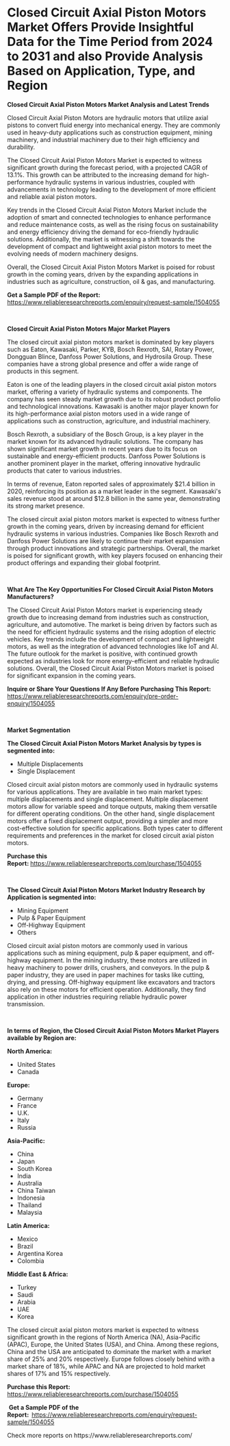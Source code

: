 <p><h1>Closed Circuit Axial Piston Motors Market Offers Provide Insightful Data for the Time Period from 2024 to 2031 and also Provide Analysis Based on Application, Type, and Region</h1></p><p><strong>Closed Circuit Axial Piston Motors Market Analysis and Latest Trends</strong></p>
<p><p>Closed Circuit Axial Piston Motors are hydraulic motors that utilize axial pistons to convert fluid energy into mechanical energy. They are commonly used in heavy-duty applications such as construction equipment, mining machinery, and industrial machinery due to their high efficiency and durability.</p><p>The Closed Circuit Axial Piston Motors Market is expected to witness significant growth during the forecast period, with a projected CAGR of 13.1%. This growth can be attributed to the increasing demand for high-performance hydraulic systems in various industries, coupled with advancements in technology leading to the development of more efficient and reliable axial piston motors.</p><p>Key trends in the Closed Circuit Axial Piston Motors Market include the adoption of smart and connected technologies to enhance performance and reduce maintenance costs, as well as the rising focus on sustainability and energy efficiency driving the demand for eco-friendly hydraulic solutions. Additionally, the market is witnessing a shift towards the development of compact and lightweight axial piston motors to meet the evolving needs of modern machinery designs.</p><p>Overall, the Closed Circuit Axial Piston Motors Market is poised for robust growth in the coming years, driven by the expanding applications in industries such as agriculture, construction, oil & gas, and manufacturing.</p></p>
<p><strong>Get a Sample PDF of the Report:&nbsp;</strong> <a href="https://www.reliableresearchreports.com/enquiry/request-sample/1504055">https://www.reliableresearchreports.com/enquiry/request-sample/1504055</a></p>
<p>&nbsp;</p>
<p><strong>Closed Circuit Axial Piston Motors Major Market Players</strong></p>
<p><p>The closed circuit axial piston motors market is dominated by key players such as Eaton, Kawasaki, Parker, KYB, Bosch Rexroth, SAI, Rotary Power, Dongguan Blince, Danfoss Power Solutions, and Hydrosila Group. These companies have a strong global presence and offer a wide range of products in this segment.</p><p>Eaton is one of the leading players in the closed circuit axial piston motors market, offering a variety of hydraulic systems and components. The company has seen steady market growth due to its robust product portfolio and technological innovations. Kawasaki is another major player known for its high-performance axial piston motors used in a wide range of applications such as construction, agriculture, and industrial machinery.</p><p>Bosch Rexroth, a subsidiary of the Bosch Group, is a key player in the market known for its advanced hydraulic solutions. The company has shown significant market growth in recent years due to its focus on sustainable and energy-efficient products. Danfoss Power Solutions is another prominent player in the market, offering innovative hydraulic products that cater to various industries.</p><p>In terms of revenue, Eaton reported sales of approximately $21.4 billion in 2020, reinforcing its position as a market leader in the segment. Kawasaki's sales revenue stood at around $12.8 billion in the same year, demonstrating its strong market presence.</p><p>The closed circuit axial piston motors market is expected to witness further growth in the coming years, driven by increasing demand for efficient hydraulic systems in various industries. Companies like Bosch Rexroth and Danfoss Power Solutions are likely to continue their market expansion through product innovations and strategic partnerships. Overall, the market is poised for significant growth, with key players focused on enhancing their product offerings and expanding their global footprint.</p></p>
<p>&nbsp;</p>
<p><strong>What Are The Key Opportunities For Closed Circuit Axial Piston Motors Manufacturers?</strong></p>
<p><p>The Closed Circuit Axial Piston Motors market is experiencing steady growth due to increasing demand from industries such as construction, agriculture, and automotive. The market is being driven by factors such as the need for efficient hydraulic systems and the rising adoption of electric vehicles. Key trends include the development of compact and lightweight motors, as well as the integration of advanced technologies like IoT and AI. The future outlook for the market is positive, with continued growth expected as industries look for more energy-efficient and reliable hydraulic solutions. Overall, the Closed Circuit Axial Piston Motors market is poised for significant expansion in the coming years.</p></p>
<p><strong>Inquire or Share Your Questions If Any Before Purchasing This Report:</strong> <a href="https://www.reliableresearchreports.com/enquiry/pre-order-enquiry/1504055">https://www.reliableresearchreports.com/enquiry/pre-order-enquiry/1504055</a></p>
<p>&nbsp;</p>
<p><strong>Market Segmentation</strong></p>
<p><strong>The Closed Circuit Axial Piston Motors Market Analysis by types is segmented into:</strong></p>
<p><ul><li>Multiple Displacements</li><li>Single Displacement</li></ul></p>
<p><p>Closed circuit axial piston motors are commonly used in hydraulic systems for various applications. They are available in two main market types: multiple displacements and single displacement. Multiple displacement motors allow for variable speed and torque outputs, making them versatile for different operating conditions. On the other hand, single displacement motors offer a fixed displacement output, providing a simpler and more cost-effective solution for specific applications. Both types cater to different requirements and preferences in the market for closed circuit axial piston motors.</p></p>
<p><strong>Purchase this Report:&nbsp;</strong><a href="https://www.reliableresearchreports.com/purchase/1504055">https://www.reliableresearchreports.com/purchase/1504055</a></p>
<p>&nbsp;</p>
<p><strong>The Closed Circuit Axial Piston Motors Market Industry Research by Application is segmented into:</strong></p>
<p><ul><li>Mining Equipment</li><li>Pulp & Paper Equipment</li><li>Off-Highway Equipment</li><li>Others</li></ul></p>
<p><p>Closed circuit axial piston motors are commonly used in various applications such as mining equipment, pulp & paper equipment, and off-highway equipment. In the mining industry, these motors are utilized in heavy machinery to power drills, crushers, and conveyors. In the pulp & paper industry, they are used in paper machines for tasks like cutting, drying, and pressing. Off-highway equipment like excavators and tractors also rely on these motors for efficient operation. Additionally, they find application in other industries requiring reliable hydraulic power transmission.</p></p>
<p>&nbsp;</p>
<p><strong>In terms of Region, the Closed Circuit Axial Piston Motors Market Players available by Region are:</strong></p>
<p>
    <p> <strong> North America: </strong>
        <ul>
            <li>United States</li>
            <li>Canada</li>
        </ul>
        </p> 
    <p> <strong> Europe: </strong>
        <ul>
            <li>Germany</li>
            <li>France</li>
            <li>U.K.</li>
            <li>Italy</li>
            <li>Russia</li>
        </ul>
        </p> 
    <p> <strong> Asia-Pacific: </strong>
        <ul>
            <li>China</li>
            <li>Japan</li>
            <li>South Korea</li>
            <li>India</li>
            <li>Australia</li>
            <li>China Taiwan</li>
            <li>Indonesia</li>
            <li>Thailand</li>
            <li>Malaysia</li>
        </ul>
        </p> 
    <p> <strong> Latin America: </strong>
        <ul>
            <li>Mexico</li>
            <li>Brazil</li>
            <li>Argentina Korea</li>
            <li>Colombia</li>
        </ul>
        </p> 
    <p> <strong> Middle East & Africa: </strong>
        <ul>
            <li>Turkey</li>
            <li>Saudi</li>
            <li>Arabia</li>
            <li>UAE</li>
            <li>Korea</li>
        </ul>
    </p>
    </p>
<p><p>The closed circuit axial piston motors market is expected to witness significant growth in the regions of North America (NA), Asia-Pacific (APAC), Europe, the United States (USA), and China. Among these regions, China and the USA are anticipated to dominate the market with a market share of 25% and 20% respectively. Europe follows closely behind with a market share of 18%, while APAC and NA are projected to hold market shares of 17% and 15% respectively.</p></p>
<p><strong>Purchase this Report: </strong><a href="https://www.reliableresearchreports.com/purchase/1504055">https://www.reliableresearchreports.com/purchase/1504055</a></p>
<p>&nbsp;<strong>Get a Sample PDF of the Report:&nbsp;&nbsp;</strong><a href="https://www.reliableresearchreports.com/enquiry/request-sample/1504055">https://www.reliableresearchreports.com/enquiry/request-sample/1504055</a></p>
<p><strong></strong></p>
<p>Check more reports on https://www.reliableresearchreports.com/</p>
